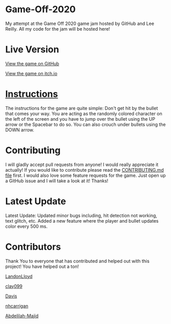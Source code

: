 # Game-Off-2020
My attempt at the Game Off 2020 game jam hosted by GitHub and Lee Reilly. All my code for the jam will be hosted here!

# Live Version
[View the game on GitHub](https://landonlloyd.github.io/Game-Off-2020/)

[View the game on itch.io](https://landonlloyd2.itch.io/moonshot)

# [Instructions](https://landonlloyd.github.io/Game-Off-2020/Instructions/index.html)
The instructions for the game are quite simple: Don't get hit by the bullet that comes your way. You are acting as the randomly colored character on the left of the screen and you have to jump over the bullet using the UP arrow or the Spacebar to do so. You can also crouch under bullets using the DOWN arrow.

# Contributing
I will gladly accept pull requests from anyone! I would really appreciate it actually! If you would like to contribute please read the [CONTRIBUTING.md file](https://github.com/LandonLloyd/Game-Off-2020/blob/main/CONTRIBUTING.md) first. I would also love some feature requests for the game. Just open up a GitHub issue and I will take a look at it! Thanks!

# Latest Update
Latest Update: Updated minor bugs including, hit detection not working, text glitch, etc. Added a new feature where the player and bullet updates color every 500 ms. 

# Contributors
Thank You to everyone that has contributed and helped out with this project! You have helped out a ton!

[LandonLloyd](https://github.com/LandonLloyd)

[clay099](https://github.com/clay099)

[Davis](https://github.com/dlloyd10)

[nhcarrigan](https://github.com/nhcarrigan)

[Abdelilah-Majid](https://github.com/Abdelilah-Majid)
